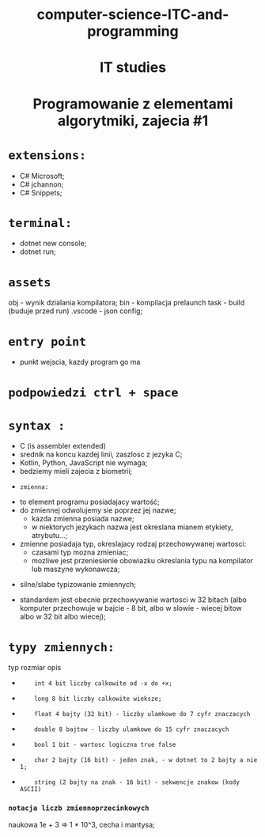 <h1 align=center>computer-science-ITC-and-programming</h1>
<h1 align=center>IT studies</h1>

<h1 align=center>Programowanie z elementami algorytmiki, zajecia #1</h1>

# `extensions:`

- C# Microsoft;
- C# jchannon;
- C# Snippets;

# `terminal:`

- dotnet new console;
- dotnet run;

# `assets`

obj             - wynik dzialania kompilatora;
bin             - kompilacja
prelaunch task  - build (buduje przed run)
.vscode         - json config;

# `entry point`

- punkt wejscia, kazdy program go ma

# `podpowiedzi ctrl + space`

# `syntax :`

- C (is assembler extended)
- srednik na koncu kazdej linii, zaszlosc z jezyka C;
- Kotlin, Python, JavaScript nie wymaga;
- bedziemy mieli zajecia z biometrii;

* `zmienna:`

- to element programu posiadajacy wartość;
- do zmiennej odwolujemy sie poprzez jej nazwe;
  - kazda zmienna posiada nazwe;
  - w niektorych jezykach nazwa jest okreslana mianem etykiety, atrybutu...;
- zmienne posiadaja typ, okreslajacy rodzaj przechowywanej wartosci:
  - czasami typ mozna zmieniac;
  - mozliwe jest przeniesienie obowiazku okreslania typu na kompilator lub maszyne wykonawcza;

* silne/slabe typizowanie zmiennych;

- standardem jest obecnie przechowywanie wartosci w 32 bitach (albo komputer przechowuje w bajcie - 8 bit, albo w slowie - wiecej bitow albo w 32 bit albo wiecej);

# `typy zmiennych:`

typ rozmiar opis

-         int 4 bit liczby calkowite od -x do +x;
-         long 8 bit liczby calkowite wieksze;
-         float 4 bajty (32 bit) - liczby ulamkowe do 7 cyfr znaczacych
-         double 8 bajtow - liczby ulamkowe do 15 cyfr znaczacych
-         bool 1 bit - wartosc logiczna true false
-         char 2 bajty (16 bit) - jeden znak, - w dotnet to 2 bajty a nie 1;
-         string (2 bajty na znak - 16 bit) - sekwencje znakow (kody ASCII) 

### `notacja liczb zmiennoprzecinkowych`

naukowa 1e + 3 => 1 * 10^3, cecha i mantysa;

